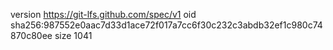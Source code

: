 version https://git-lfs.github.com/spec/v1
oid sha256:987552e0aac7d33d1ace72f017a7cc6f30c232c3abdb32ef1c980c74870c80ee
size 1041
